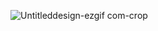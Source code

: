 ![Untitleddesign-ezgif com-crop](https://github.com/user-attachments/assets/6ecb5c20-f7c4-4f9e-b3a6-f2c1fe551c63)

